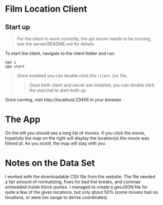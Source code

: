 # Film Location Client

## Start up
> For the client to work correctly, the api server needs to be running, see the server/README.md for details

To start the client, navigate to the client folder and run:
```
npm i
npm start
```
> Once installed you can  double click the ```client.bat``` file.

>> Once both client and server are installed, you can double click the start.bat to start both up

Once running, visit http://localhost:23456 in your browser

# The App
On the left you should see a long list of movies. If you click the movie, hopefully the map on the right will display the location(s) the movie was filmed at. As you scroll, the map will stay with you.

# Notes on the Data Set
I worked with the downloadable CSV file from the website. The file needed a fair amount of normalizing, fixes for bad line breaks, and commas embedded inside block quotes. I managed to create a geoJSON file for quite a few of the given locations, but only about 50% (some movies had no locations, or were too vauge to derive coordinates)